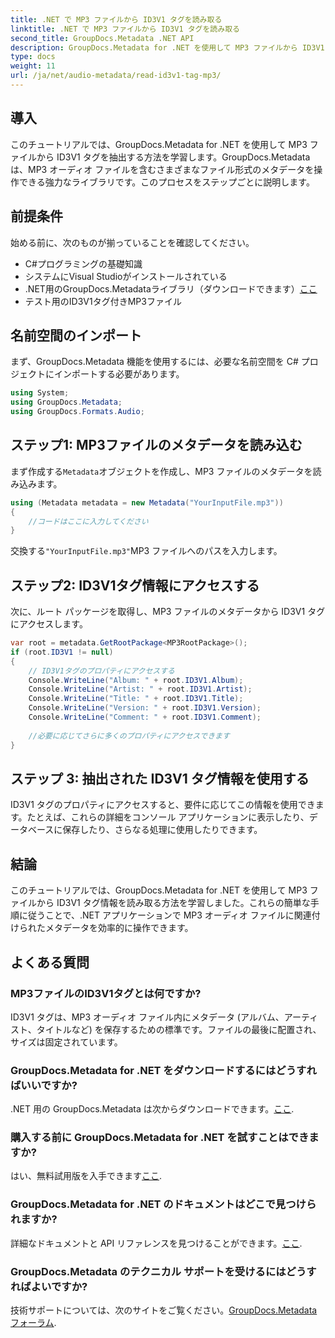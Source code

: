 ```yaml
---
title: .NET で MP3 ファイルから ID3V1 タグを読み取る
linktitle: .NET で MP3 ファイルから ID3V1 タグを読み取る
second_title: GroupDocs.Metadata .NET API
description: GroupDocs.Metadata for .NET を使用して MP3 ファイルから ID3V1 タグを読み取る方法を学びます。コード例を含むステップバイステップのチュートリアル。
type: docs
weight: 11
url: /ja/net/audio-metadata/read-id3v1-tag-mp3/
---
```

## 導入
このチュートリアルでは、GroupDocs.Metadata for .NET を使用して MP3 ファイルから ID3V1 タグを抽出する方法を学習します。GroupDocs.Metadata は、MP3 オーディオ ファイルを含むさまざまなファイル形式のメタデータを操作できる強力なライブラリです。このプロセスをステップごとに説明します。
## 前提条件
始める前に、次のものが揃っていることを確認してください。
- C#プログラミングの基礎知識
- システムにVisual Studioがインストールされている
- .NET用のGroupDocs.Metadataライブラリ（ダウンロードできます）[ここ](https://releases.groupdocs.com/metadata/net/）)
- テスト用のID3V1タグ付きMP3ファイル

## 名前空間のインポート
まず、GroupDocs.Metadata 機能を使用するには、必要な名前空間を C# プロジェクトにインポートする必要があります。
```csharp
using System;
using GroupDocs.Metadata;
using GroupDocs.Formats.Audio;
```
## ステップ1: MP3ファイルのメタデータを読み込む
まず作成する`Metadata`オブジェクトを作成し、MP3 ファイルのメタデータを読み込みます。
```csharp
using (Metadata metadata = new Metadata("YourInputFile.mp3"))
{
    //コードはここに入力してください
}
```
交換する`"YourInputFile.mp3"`MP3 ファイルへのパスを入力します。
## ステップ2: ID3V1タグ情報にアクセスする
次に、ルート パッケージを取得し、MP3 ファイルのメタデータから ID3V1 タグにアクセスします。
```csharp
var root = metadata.GetRootPackage<MP3RootPackage>();
if (root.ID3V1 != null)
{
    // ID3V1タグのプロパティにアクセスする
    Console.WriteLine("Album: " + root.ID3V1.Album);
    Console.WriteLine("Artist: " + root.ID3V1.Artist);
    Console.WriteLine("Title: " + root.ID3V1.Title);
    Console.WriteLine("Version: " + root.ID3V1.Version);
    Console.WriteLine("Comment: " + root.ID3V1.Comment);
    
    //必要に応じてさらに多くのプロパティにアクセスできます
}
```
## ステップ 3: 抽出された ID3V1 タグ情報を使用する
ID3V1 タグのプロパティにアクセスすると、要件に応じてこの情報を使用できます。たとえば、これらの詳細をコンソール アプリケーションに表示したり、データベースに保存したり、さらなる処理に使用したりできます。

## 結論
このチュートリアルでは、GroupDocs.Metadata for .NET を使用して MP3 ファイルから ID3V1 タグ情報を読み取る方法を学習しました。これらの簡単な手順に従うことで、.NET アプリケーションで MP3 オーディオ ファイルに関連付けられたメタデータを効率的に操作できます。

## よくある質問
### MP3ファイルのID3V1タグとは何ですか?
ID3V1 タグは、MP3 オーディオ ファイル内にメタデータ (アルバム、アーティスト、タイトルなど) を保存するための標準です。ファイルの最後に配置され、サイズは固定されています。
### GroupDocs.Metadata for .NET をダウンロードするにはどうすればいいですか?
 .NET 用の GroupDocs.Metadata は次からダウンロードできます。[ここ](https://releases.groupdocs.com/metadata/net/).
### 購入する前に GroupDocs.Metadata for .NET を試すことはできますか?
はい、無料試用版を入手できます[ここ](https://releases.groupdocs.com/).
### GroupDocs.Metadata for .NET のドキュメントはどこで見つけられますか?
詳細なドキュメントと API リファレンスを見つけることができます。[ここ](https://reference.groupdocs.com/metadata/net/).
### GroupDocs.Metadata のテクニカル サポートを受けるにはどうすればよいですか?
技術サポートについては、次のサイトをご覧ください。[GroupDocs.Metadata フォーラム](https://forum.groupdocs.com/c/metadata/14).